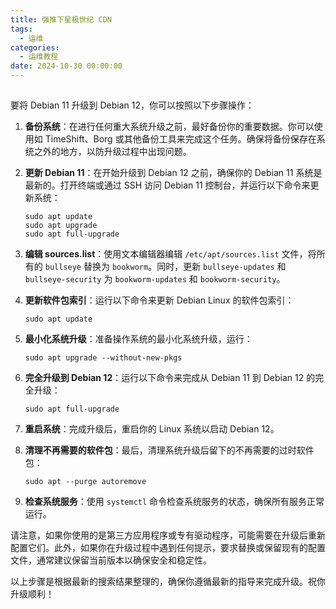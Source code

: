 ```yaml
---
title: 强推下星极世纪 CDN
tags:
  - 运维
categories:
  - 运维教程
date: 2024-10-30 00:00:00
---
```


> 

<!-- more -->

## 

要将 Debian 11 升级到 Debian 12，你可以按照以下步骤操作：

1. **备份系统**：在进行任何重大系统升级之前，最好备份你的重要数据。你可以使用如 TimeShift、Borg 或其他备份工具来完成这个任务。确保将备份保存在系统之外的地方，以防升级过程中出现问题。

2. **更新 Debian 11**：在开始升级到 Debian 12 之前，确保你的 Debian 11 系统是最新的。打开终端或通过 SSH 访问 Debian 11 控制台，并运行以下命令来更新系统：
   ```
   sudo apt update
   sudo apt upgrade
   sudo apt full-upgrade
   ```

3. **编辑 sources.list**：使用文本编辑器编辑 `/etc/apt/sources.list` 文件，将所有的 `bullseye` 替换为 `bookworm`。同时，更新 `bullseye-updates` 和 `bullseye-security` 为 `bookworm-updates` 和 `bookworm-security`。

4. **更新软件包索引**：运行以下命令来更新 Debian Linux 的软件包索引：
   ```
   sudo apt update
   ```

5. **最小化系统升级**：准备操作系统的最小化系统升级，运行：
   ```
   sudo apt upgrade --without-new-pkgs
   ```

6. **完全升级到 Debian 12**：运行以下命令来完成从 Debian 11 到 Debian 12 的完全升级：
   ```
   sudo apt full-upgrade
   ```

7. **重启系统**：完成升级后，重启你的 Linux 系统以启动 Debian 12。

8. **清理不再需要的软件包**：最后，清理系统升级后留下的不再需要的过时软件包：
   ```
   sudo apt --purge autoremove
   ```

9. **检查系统服务**：使用 `systemctl` 命令检查系统服务的状态，确保所有服务正常运行。

请注意，如果你使用的是第三方应用程序或专有驱动程序，可能需要在升级后重新配置它们。此外，如果你在升级过程中遇到任何提示，要求替换或保留现有的配置文件，通常建议保留当前版本以确保安全和稳定性。

以上步骤是根据最新的搜索结果整理的，确保你遵循最新的指导来完成升级。祝你升级顺利！

